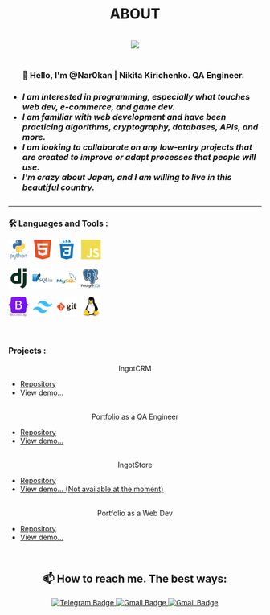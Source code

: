 <h1 align="center">ABOUT</h1><br/>
<div id="header" align="center">
  <img src="https://media2.giphy.com/media/SHjOSDkKZ18qOHA5B5/giphy.gif?cid=ecf05e47aqibok6qgzftt6cgpjs14a6peck8mnqbpmf4bmmd&ep=v1_gifs_related&rid=giphy.gif&ct=s" width="100"/>
</div><br/>

<h3>
  <ul>
  👋 <strong>Hello, I'm @Nar0kan | Nikita Kirichenko.</strong> QA Engineer.
  <br/>
  <h5>
    <li> I am interested in programming, especially what touches web dev, e-commerce, and game dev.</li>
    <li> I am familiar with web development and have been practicing algorithms, cryptography, databases, APIs, and more.</li>
    <li> I am looking to collaborate on any low-entry projects that are created to improve or adapt processes that people will use.</li>
    <li> I'm crazy about Japan, and I am willing to live in this beautiful country. </li>
    </ul>
  </h5>
</h3><hr/>

### :hammer_and_wrench: Languages and Tools :
<div align="left">
  <p>
    <img src="https://github.com/devicons/devicon/blob/master/icons/python/python-original-wordmark.svg" title="Python" alt="Python" width="40"/>&nbsp;
    <img src="https://github.com/devicons/devicon/blob/master/icons/html5/html5-original.svg" title="HTML5" alt="HTML" width="40" height="40"/>&nbsp;
    <img src="https://github.com/devicons/devicon/blob/master/icons/css3/css3-plain-wordmark.svg"  title="CSS3" alt="CSS" width="40" height="40"/>&nbsp;
    <img src="https://github.com/devicons/devicon/blob/master/icons/javascript/javascript-plain.svg" title="JavaScript" alt="JavaScript" width="40"/>&nbsp;
  </p>
  <p>
    <img src="https://github.com/devicons/devicon/blob/master/icons/django/django-plain.svg" title="Django" alt="Django" width="40" height="40"/>&nbsp;
    <img src="https://github.com/devicons/devicon/blob/master/icons/sqlite/sqlite-original-wordmark.svg" title="SQLite" alt="SQLite" width="40"/>&nbsp;
    <img src="https://github.com/devicons/devicon/blob/master/icons/mysql/mysql-original-wordmark.svg" title="MySQL"  alt="MySQL" width="40" height="40"/>&nbsp;
    <img src="https://github.com/devicons/devicon/blob/master/icons/postgresql/postgresql-original-wordmark.svg" title="PostgreSQL"  alt="PostgreSQL" width="40" height="40"/>&nbsp;
  </p>
  <p>
    <img src="https://github.com/devicons/devicon/blob/master/icons/bootstrap/bootstrap-original-wordmark.svg" title="Bootstrap" alt="Bootstrap" width="40" height="40"/>&nbsp;
    <img src="https://github.com/devicons/devicon/blob/master/icons/tailwindcss/tailwindcss-plain.svg" title="TailwindCSS" alt="TailwindCSS" width="40" height="40"/>&nbsp;
    <img src="https://github.com/devicons/devicon/blob/master/icons/git/git-original-wordmark.svg" title="Git" alt="Git" width="40" height="40"/>&nbsp;
    <img src="https://github.com/devicons/devicon/blob/master/icons/linux/linux-original.svg" title="Linux" alt="Linux" width="40" height="40"/>&nbsp;
  </p>
</div>
<br/>

### Projects :
<div align="center">
  IngotCRM
</div>
  <ul>
    <li><a href="https://github.com/Nar0kan/IngotCRM" target="_blank">Repository</a></li>
    <li><a href="https://ingot-crm.vercel.app/" target="_blank">View demo...</a></li>
  </ul>
<br>

<div align="center">
  Portfolio as a QA Engineer
</div>
  <ul>
    <li><a href="https://github.com/Nar0kan/qa-portfolio/" target="_blank">Repository</a></li>
    <li><a href="https://nar0kan.github.io/qa-portfolio/" target="_blank">View demo...</a></li>
  </ul>
<br>

<div align="center">
  IngotStore
</div>
  <ul>
    <li><a href="https://github.com/Nar0kan/Ingot-Store" target="_blank">Repository</a></li>
    <li><a href="#" target="_blank">View demo... (Not available at the moment)</a></li>
  </ul>
<br>

<div align="center">
  Portfolio as a Web Dev
</div>
  <ul>
    <li><a href="https://github.com/Nar0kan/Final-Project" target="_blank">Repository</a></li>
    <li><a href="https://nar0kan.github.io/Final-Project/about.html" target="_blank">View demo...</a></li>
  </ul>
<br>

<div id="badges" align="center">
  <h2>📫 How to reach me. The best ways:</h2>
  <a href="https://t.me/Nar0kan">
    <img src="https://img.shields.io/badge/Telegram-@Nar0kan-blue?logo=telegram&logoColor=white&style=for-the-badge" alt="Telegram Badge"/>
  </a>
  <a href="mailto:nick.kirichenko.dev@gmail.com">
    <img src="https://img.shields.io/badge/Gmail-nick.kirichenko.dev@gmail.com-red?logo=gmail&logoColor=white&style=for-the-badge" alt="Gmail Badge"/>
  </a>
  <a href="https://www.linkedin.com/in/nikita-kirichenko-781062251/">
    <img src="https://img.shields.io/badge/Linkedin-Nikita_Kirichenko-lightblue?logo=linkedin&logoColor=white&style=for-the-badge" alt="Gmail Badge"/>
  </a>
</div>
<br/>

<!---
Nar0kan/Nar0kan is a ✨ special ✨ repository because its `README.md` (this file) appears on your GitHub profile.
You can click the Preview link to take a look at your changes.
--->
